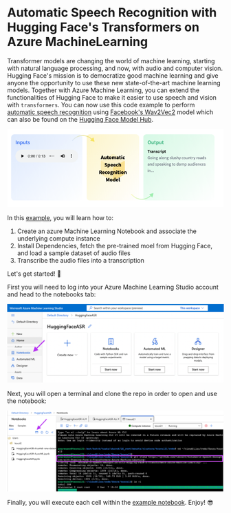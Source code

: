# Automatic Speech Recognition with Hugging Face's Transformers on Azure MachineLearning

Transformer models are changing the world of machine learning, starting with natural language processing, and now, with audio and computer vision.  Hugging Face's mission is to democratize good machine learning and give anyone the opportunity to use these new state-of-the-art machine learning models.
Together with Azure Machine Learning, you can extend the functionalities of Hugging Face to make it easier to use speech and vision with `transformers`. You can now use this code example to perform [automatic speech recognition](https://huggingface.co/tasks/automatic-speech-recognition) using [Facebook's Wav2Vec2](https://ai.facebook.com/blog/wav2vec-20-learning-the-structure-of-speech-from-raw-audio/) model which can also be found on the [Hugging Face Model Hub](https://huggingface.co/facebook/wav2vec2-large-960h).

![automatic_speech_recognition](./imgs/automatic_speech_recognition.png)

In this [example](./HuggingFaceASR-AzureML.ipynb), you will learn how to: 

1. Create an azure Machine Learning Notebook and associate the underlying compute instance
2. Install Dependencies, fetch the pre-trained moel from Hugging Face, and load a sample dataset of audio files
3. Transcribe the audio files into a transcription

Let's get started! 🚀

First you will need to log into your Azure Machine Learning Studio account and head to the notebooks tab:

![notebooks](./imgs/notebooks.png)

Next, you will open a terminal and clone the repo in order to open and use the notebook:

![clone](./imgs/clone.png)
 
Finally, you will execute each cell within the [example notebook](./HuggingFaceASR-AzureML.ipynb). Enjoy! :sunglasses:
